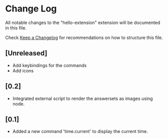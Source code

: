 # Change Log

All notable changes to the "hello-extension" extension will be documented in this file.

Check [Keep a Changelog](http://keepachangelog.com/) for recommendations on how to structure this file.

## [Unreleased]

- Add keybindings for the commands
- Add icons

## [0.2]

- Integrated external script to render the answersets as images using node.

## [0.1]

- Added a new command 'time.current' to display the current time.
